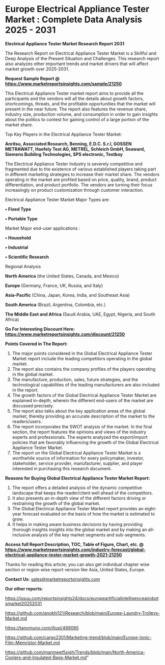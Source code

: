 # Europe Electrical Appliance Tester Market : Complete Data Analysis 2025 - 2031

<strong>Electrical Appliance Tester Market Research Report 2031</strong>

The Research Report on Electrical Appliance Tester Market is a Skillful and Deep Analysis of the Present Situation and Challenges. This research report also analyzes other important trends and market drivers that will affect market growth over 2025-2031.

<strong>Request Sample Report @ <a href=https://www.marketreportsinsights.com/sample/21250>https://www.marketreportsinsights.com/sample/21250</a></strong>

This Electrical Appliance Tester market report aims to provide all the participants and the vendors will all the details about growth factors, shortcomings, threats, and the profitable opportunities that the market will present in the near future. The report also features the revenue share, industry size, production volume, and consumption in order to gain insights about the politics to contest for gaining control of a large portion of the market share.

Top Key Players in the Electrical Appliance Tester Market:

<strong>Anritsu, Associated Research, Benning, E.D.C. S.r.l, GOSSEN METRAWATT, Haefely Test AG, METREL, Schleich GmbH, Seaward, Siemens Building Technologies, SPS electronic, Testboy</strong>

The Electrical Appliance Tester Industry is severely competitive and fragmented due to the existence of various established players taking part in different marketing strategies to increase their market share. The vendors operating in the market are profiled based on price, quality, brand, product differentiation, and product portfolio. The vendors are turning their focus increasingly on product customization through customer interaction.

Electrical Appliance Tester Market Major Types are:

<strong>• Fixed Type

• Portable Type</strong>

Market Major end-user applications :

<strong>• Household

• Industrial

• Scientific Research</strong>

Regional Analysis

</u><strong><b>North America</b></strong> (the United States, Canada, and Mexico)

<strong><b>Europe </b></strong>(Germany, France, UK, Russia, and Italy)

<strong><b>Asia-Pacific</b></strong> (China, Japan, Korea, India, and Southeast Asia)

<strong><b>South America</b></strong> (Brazil, Argentina, Colombia, etc.)

<strong><b>The Middle East and Africa</b></strong> (Saudi Arabia, UAE, Egypt, Nigeria, and South Africa)

<strong>Go For Interesting Discount Here: <a href=https://www.marketreportsinsights.com/discount/21250>https://www.marketreportsinsights.com/discount/21250</a></strong>

<strong>Points Covered in The Report:</strong>
<ol>
  <li>The major points considered in the Global Electrical Appliance Tester Market report include the leading competitors operating in the global market.</li>
  <li>The report also contains the company profiles of the players operating in the global market.</li>
  <li>The manufacture, production, sales, future strategies, and the technological capabilities of the leading manufacturers are also included in the report.</li>
  <li>The growth factors of the Global Electrical Appliance Tester Market are explained in-depth, wherein the different end-users of the market are discussed precisely.</li>
  <li>The report also talks about the key application areas of the global market, thereby providing an accurate description of the market to the readers/users.</li>
  <li>The report incorporates the SWOT analysis of the market. In the final section, the report features the opinions and views of the industry experts and professionals. The experts analyzed the export/import policies that are favorably influencing the growth of the Global Electrical Appliance Tester Market.</li>
  <li>The report on the Global Electrical Appliance Tester Market is a worthwhile source of information for every policymaker, investor, stakeholder, service provider, manufacturer, supplier, and player interested in purchasing this research document.</li>
</ol>
<strong>Reasons for Buying Global Electrical Appliance Tester Market Report:</strong>

<ol>
  <li>The report offers a detailed analysis of the dynamic competitive landscape that keeps the reader/client well ahead of the competitors.</li>
  <li>It also presents an in-depth view of the different factors driving or restraining the growth of the global market.</li>
  <li>The Global Electrical Appliance Tester Market report provides an eight-year forecast evaluated on the basis of how the market is estimated to grow.</li>
  <li>It helps in making aware business decisions by having providing thorough insights insights into the global market and by making an all-inclusive analysis of the key market segments and sub-segments.</li>
</ol>
<strong>Access full Report Description, TOC, Table of Figure, Chart, etc. @ <a href=https://www.marketreportsinsights.com/industry-forecast/global-electrical-appliance-tester-market-growth-2021-21250>https://www.marketreportsinsights.com/industry-forecast/global-electrical-appliance-tester-market-growth-2021-21250</a></strong>


Thanks for reading this article; you can also get individual chapter wise section or region wise report version like Asia, United States, Europe.

<strong>Contact Us:</strong>
sales@marketreportsinsights.com

<strong>Our other reports:</strong>

<a href=https://issuu.com/reportsinsights24/docs/europeartificialintelligenceairobotsmarket20252031>https://issuu.com/reportsinsights24/docs/europeartificialintelligenceairobotsmarket20252031</a>

<a href=https://github.com/anokhi121/Research/blob/main/Europe-Laundry-Trolleys-Market.md>https://github.com/anokhi121/Research/blob/main/Europe-Laundry-Trolleys-Market.md</a>

<a href=https://tanomuno.com/illust/489085>https://tanomuno.com/illust/489085</a>

<a href=https://github.com/cargo2301/Marketing-trend/blob/main/Europe-Ionic-Film-Memristor-Market.md>https://github.com/cargo2301/Marketing-trend/blob/main/Europe-Ionic-Film-Memristor-Market.md</a>

<a href=https://github.com/manmeet5sigh/Trends/blob/main/North-America-Coolers-and-Insulated-Bags-Market.md>https://github.com/manmeet5sigh/Trends/blob/main/North-America-Coolers-and-Insulated-Bags-Market.md</a>"
